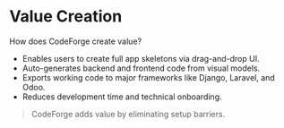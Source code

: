# Value Creation

How does CodeForge create value?

- Enables users to create full app skeletons via drag-and-drop UI.
- Auto-generates backend and frontend code from visual models.
- Exports working code to major frameworks like Django, Laravel, and Odoo.
- Reduces development time and technical onboarding.

> CodeForge adds value by eliminating setup barriers.